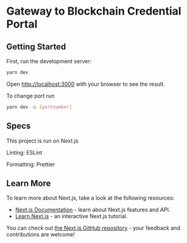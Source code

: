 # Gateway to Blockchain Credential Portal

## Getting Started

First, run the development server:

```bash
yarn dev
```

Open [http://localhost:3000](http://localhost:3000) with your browser to see the result.

To change port run

```bash
yarn dev -p [portnumber]
```

## Specs

This project is run on Next.js

Linting: ESLint

Formatting: Prettier

## Learn More

To learn more about Next.js, take a look at the following resources:

- [Next.js Documentation](https://nextjs.org/docs) - learn about Next.js features and API.
- [Learn Next.js](https://nextjs.org/learn) - an interactive Next.js tutorial.

You can check out [the Next.js GitHub repository](https://github.com/vercel/next.js/) - your feedback and contributions are welcome!
